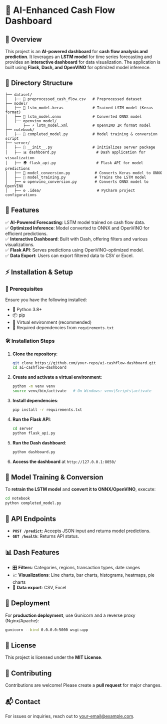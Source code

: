 # 🚀 AI-Enhanced Cash Flow Dashboard

## 📌 Overview
This project is an **AI-powered dashboard** for **cash flow analysis and prediction**. It leverages an **LSTM model** for time series forecasting and provides an **interactive dashboard** for data visualization. The application is built using **Flask, Dash, and OpenVINO** for optimized model inference.

## 📁 Directory Structure
```
├── dataset/
│   ├── 📄 preprocessed_cash_flow.csv   # Preprocessed dataset
├── model/
│   ├── 🧠 lstm_model.keras             # Trained LSTM model (Keras format)
│   ├── 🔄 lstm_model.onnx              # Converted ONNX model
│   ├── openvino_model/
│       ├── ⚡ lstm_model.xml           # OpenVINO IR format model
├── notebook/
│   ├── 📜 completed_model.py           # Model training & conversion script
├── server/
│   ├── 🔌 __init__.py                  # Initializes server package
│   ├── 📊 dashboard.py                  # Dash application for visualization
│   ├── 🌍 flask_api.py                  # Flask API for model predictions
│   ├── 🔄 model_conversion.py           # Converts Keras model to ONNX
│   ├── 🎯 model_training.py             # Trains the LSTM model
│   ├── ⚙️ openvino_conversion.py        # Converts ONNX model to OpenVINO
│   ├── ⚙️ .idea/                         # PyCharm project configurations
```

## 🎯 Features
✅ **AI-Powered Forecasting**: LSTM model trained on cash flow data.  
✅ **Optimized Inference**: Model converted to ONNX and OpenVINO for efficient predictions.  
✅ **Interactive Dashboard**: Built with Dash, offering filters and various visualizations.  
✅ **Flask API**: Serves predictions using OpenVINO-optimized model.  
✅ **Data Export**: Users can export filtered data to CSV or Excel.  

## ⚡ Installation & Setup
### 📌 Prerequisites
Ensure you have the following installed:
- 🐍 Python 3.8+
- 📦 pip
- 🔗 Virtual environment (recommended)
- 📜 Required dependencies from `requirements.txt`

### 🛠️ Installation Steps
1. **Clone the repository**:
   ```sh
   git clone https://github.com/your-repo/ai-cashflow-dashboard.git
   cd ai-cashflow-dashboard
   ```
2. **Create and activate a virtual environment**:
   ```sh
   python -m venv venv
   source venv/bin/activate   # On Windows: venv\Scripts\activate
   ```
3. **Install dependencies**:
   ```sh
   pip install -r requirements.txt
   ```
4. **Run the Flask API**:
   ```sh
   cd server
   python flask_api.py
   ```
5. **Run the Dash dashboard**:
   ```sh
   python dashboard.py
   ```
6. **Access the dashboard** at `http://127.0.0.1:8050/`

## 🧠 Model Training & Conversion
To **retrain the LSTM model** and **convert it to ONNX/OpenVINO**, execute:
```sh
cd notebook
python completed_model.py
```

## 🔗 API Endpoints
- **`POST /predict`**: Accepts JSON input and returns model predictions.
- **`GET /health`**: Returns API status.

## 📊 Dash Features
- 🎛️ **Filters**: Categories, regions, transaction types, date ranges  
- 📈 **Visualizations**: Line charts, bar charts, histograms, heatmaps, pie charts  
- 📂 **Data export**: CSV, Excel  

## 🚀 Deployment
For **production deployment**, use Gunicorn and a reverse proxy (Nginx/Apache):
```sh
gunicorn --bind 0.0.0.0:5000 wsgi:app
```

## 📜 License
This project is licensed under the **MIT License**.

## 🤝 Contributing
Contributions are welcome! Please create a **pull request** for major changes.

## 📬 Contact
For issues or inquiries, reach out to [your-email@example.com](mailto:your-email@example.com).
